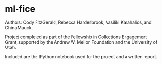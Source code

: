 # ml-fice
Authors: Cody FitzGerald, Rebecca Hardenbrook, Vasiliki Karahalios, and China Mauck.

Project completed as part of the Fellowship in Collections Engagement Grant, supported by the Andrew W. Mellon Foundation and the University of Utah.

Included are the IPython notebook used for the project and a written report.
